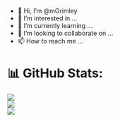 - 👋 Hi, I’m @mGrimley
- 👀 I’m interested in ...
- 🌱 I’m currently learning ...
- 💞️ I’m looking to collaborate on ...
- 📫 How to reach me ...

# 📊 GitHub Stats:
![](https://github-readme-stats.vercel.app/api?username=mGrimley&theme=cobalt&hide_border=true&include_all_commits=false&count_private=false&hide=stars)<br/>
![](https://github-readme-streak-stats.herokuapp.com/?user=mGrimley&theme=cobalt&hide_border=true)<br/>
![](https://github-readme-stats.vercel.app/api/top-langs/?username=mGrimley&theme=cobalt&hide_border=true&include_all_commits=false&count_private=false&layout=compact)
